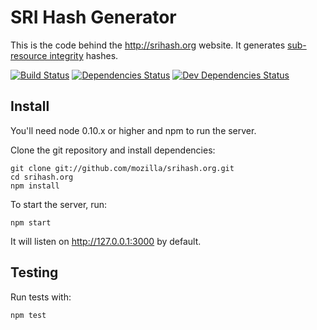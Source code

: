 SRI Hash Generator
===================

This is the code behind the <http://srihash.org> website. It generates [sub-resource integrity](http://www.w3.org/TR/SRI/) hashes.

[![Build Status](https://travis-ci.org/mozilla/srihash.org.svg?branch=master)](https://travis-ci.org/mozilla/srihash.org)
[![Dependencies Status](https://david-dm.org/mozilla/srihash.org.png)](https://david-dm.org/mozilla/srihash.org)
[![Dev Dependencies Status](https://david-dm.org/mozilla/srihash.org/dev-status.png)](https://david-dm.org/mozilla/srihash.org#info=devDependencies)

## Install

You'll need node 0.10.x or higher and npm to run the server.

Clone the git repository and install dependencies:

    git clone git://github.com/mozilla/srihash.org.git
    cd srihash.org
    npm install

To start the server, run:

    npm start

It will listen on http://127.0.0.1:3000 by default.

## Testing

Run tests with:

    npm test
